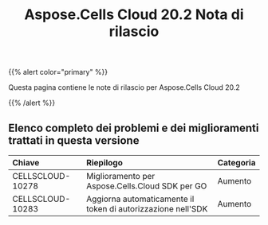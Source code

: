 ﻿---
title: Aspose.Cells Cloud 20.2 Nota di rilascio
second_title: Aspose.Cells Cloud Documen
type: docs
url: /it/aspose-cells-cloud-20-2-release-notes/
description: Aspose.Cells Cloud supporta Excel per creare, convertire, unire, dividere, proteggere, operare su oggetti interni e così via
weight: 70
---
{{% alert color="primary" %}} 

Questa pagina contiene le note di rilascio per Aspose.Cells Cloud 20.2

{{% /alert %}} 
## **Elenco completo dei problemi e dei miglioramenti trattati in questa versione**

|**Chiave**|**Riepilogo**|**Categoria**|
|:- |:- |:- |
|CELLSCLOUD-10278|Miglioramento per Aspose.Cells.Cloud SDK per GO|Aumento|
|CELLSCLOUD-10283|Aggiorna automaticamente il token di autorizzazione nell'SDK|Aumento|

